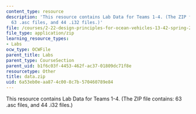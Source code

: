 ```yaml
---
content_type: resource
description: 'This resource contains Lab Data for Teams 1-4. (The ZIP file contains:
  63 .asc files, and 44 .i32 files.)'
file: /courses/2-22-design-principles-for-ocean-vehicles-13-42-spring-2005/6a53eb0eaa874c008c7b570460789e84_data.zip
file_type: application/zip
learning_resource_types:
- Labs
ocw_type: OCWFile
parent_title: Labs
parent_type: CourseSection
parent_uid: b1f6c03f-4453-462f-ac37-01809dc71f8e
resourcetype: Other
title: data.zip
uid: 6a53eb0e-aa87-4c00-8c7b-570460789e84
---
```

This resource contains Lab Data for Teams 1-4. (The ZIP file contains: 63 .asc files, and 44 .i32 files.)

